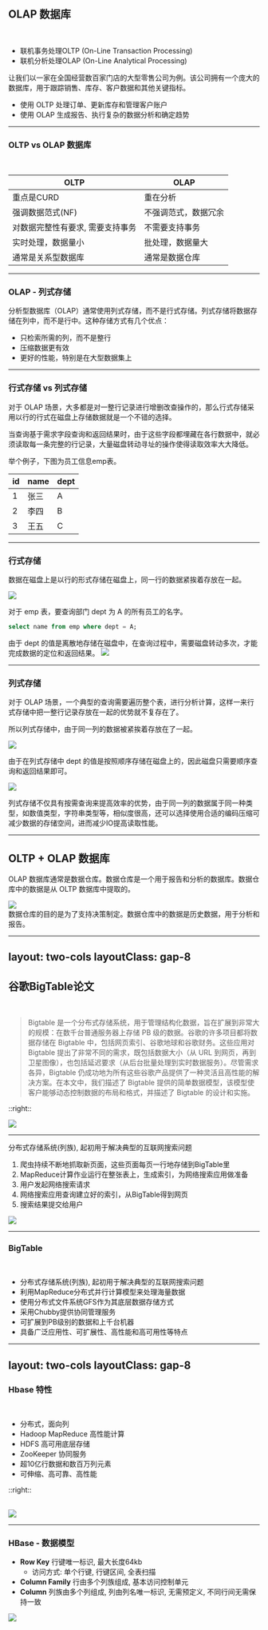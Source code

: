 ## OLAP 数据库
<br>

- 联机事务处理OLTP (On-Line Transaction Processing)
- 联机分析处理OLAP (On-Line Analytical Processing)

让我们以一家在全国经营数百家门店的大型零售公司为例。该公司拥有一个庞大的数据库，用于跟踪销售、库存、客户数据和其他关键指标。
- 使用 OLTP 处理订单、更新库存和管理客户账户
- 使用 OLAP 生成报告、执行复杂的数据分析和确定趋势

---

### OLTP vs OLAP 数据库
<br>

| OLTP | OLAP |
| --- | --- |
| 重点是CURD | 重在分析 |
| 强调数据范式(NF) | 不强调范式，数据冗余 |
| 对数据完整性有要求, 需要支持事务 | 不需要支持事务 |
| 实时处理，数据量小 | 批处理，数据量大 |
| 通常是关系型数据库 | 通常是数据仓库 |

---

### OLAP - 列式存储 

分析型数据库（OLAP）通常使用列式存储，而不是行式存储。列式存储将数据存储在列中，而不是行中。这种存储方式有几个优点：
- 只检索所需的列，而不是整行
- 压缩数据更有效
- 更好的性能，特别是在大型数据集上

---

### 行式存储 vs 列式存储

对于 OLAP 场景，大多都是对一整行记录进行增删改查操作的，那么行式存储采用以行的行式在磁盘上存储数据就是一个不错的选择。

当查询基于需求字段查询和返回结果时，由于这些字段都埋藏在各行数据中，就必须读取每一条完整的行记录，大量磁盘转动寻址的操作使得读取效率大大降低。

举个例子，下图为员工信息emp表。

| id | name | dept |
| --- | --- | --- |
| 1 | 张三 | A |
| 2 | 李四 | B |
| 3 | 王五 | C |

---

### 行式存储 

数据在磁盘上是以行的形式存储在磁盘上，同一行的数据紧挨着存放在一起。

<img class="w-50" border="rounded" src="../images/row_base.png">

对于 emp 表，要查询部门 dept 为 A 的所有员工的名字。

```sql
select name from emp where dept = A;
```

由于 dept 的值是离散地存储在磁盘中，在查询过程中，需要磁盘转动多次，才能完成数据的定位和返回结果。
<img class="w-50" border="rounded" src="../images/row_traverse.png">

---

### 列式存储

对于 OLAP 场景，一个典型的查询需要遍历整个表，进行分析计算，这样一来行式存储中把一整行记录存放在一起的优势就不复存在了。

所以列式存储中，由于同一列的数据被紧挨着存放在了一起。

<img class="w-50" border="rounded" src="../images/col_base.png">

由于在列式存储中 dept 的值是按照顺序存储在磁盘上的，因此磁盘只需要顺序查询和返回结果即可。

<img class="w-50" border="rounded" src="../images/col_traverse.png">

列式存储不仅具有按需查询来提高效率的优势，由于同一列的数据属于同一种类型，如数值类型，字符串类型等，相似度很高，还可以选择使用合适的编码压缩可减少数据的存储空间，进而减少IO提高读取性能。
<!--
而且，分析型数据库常常不会用到所有的列，而仅仅对其中某些需要的的列做运算，那一行中无关的列也不得不参与扫描。
那么基于需求字段查询和返回结果时，就不许对每一行数据进行扫描，按照列找到需要的数据，磁盘的转动次数少，性能也会提高。
-->
---

## OLTP + OLAP 数据库

OLAP 数据库通常是数据仓库。数据仓库是一个用于报告和分析的数据库。数据仓库中的数据是从 OLTP 数据库中提取的。

<img class="w-100" border="rounded" src="../images/oltp_olap.png">

<br>
数据仓库的目的是为了支持决策制定。数据仓库中的数据是历史数据，用于分析和报告。

---
layout: two-cols
layoutClass: gap-8
---

## 谷歌BigTable论文
<br>

>Bigtable 是一个分布式存储系统，用于管理结构化数据，旨在扩展到非常大的规模：在数千台普通服务器上存储 PB 级的数据。谷歌的许多项目都将数据存储在 Bigtable 中，包括网页索引、谷歌地球和谷歌财务。这些应用对 Bigtable 提出了非常不同的需求，既包括数据大小（从 URL 到网页，再到卫星图像），也包括延迟要求（从后台批量处理到实时数据服务）。尽管需求各异，Bigtable 仍成功地为所有这些谷歌产品提供了一种灵活且高性能的解决方案。在本文中，我们描述了 Bigtable 提供的简单数据模型，该模型使客户能够动态控制数据的布局和格式，并描述了 Bigtable 的设计和实施。

::right::

<img class="w-100" border="rounded" src="../images/hbase_paper.png">

---

分布式存储系统(列族), 起初用于解决典型的互联网搜索问题
<v-clicks>

1. 爬虫持续不断地抓取新页面，这些页面每页一行地存储到BigTable里 
2. MapReduce计算作业运行在整张表上，生成索引，为网络搜索应用做准备
3. 用户发起网络搜索请求
4. 网络搜索应用查询建立好的索引，从BigTable得到网页 
5. 搜索结果提交给用户

<img class="w-100" border="rounded" src="../images/web_crawler.png">
</v-clicks>

<!--
建立网页索引
搜索互联网
-->
---

### BigTable
<br>

<v-clicks>

- 分布式存储系统(列族), 起初用于解决典型的互联网搜索问题
- 利用MapReduce分布式并行计算模型来处理海量数据
- 使用分布式文件系统GFS作为其底层数据存储方式
- 采用Chubby提供协同管理服务
- 可扩展到PB级别的数据和上千台机器
- 具备广泛应用性、可扩展性、高性能和高可用性等特点
</v-clicks>

---
layout: two-cols
layoutClass: gap-8
---

### Hbase 特性

<br>

- 分布式，面向列
- Hadoop MapReduce 高性能计算
- HDFS 高可用底层存储
- ZooKeeper 协同服务
- 超10亿行数据和数百万列元素
- 可伸缩、高可靠、高性能

::right::

<br>

<img class="w-100" border="rounded" src="../images/hbase.png">

<!--
Pig Hive 高层语言支持SQL
Sqoop RDBMS数据导入
Avro 数据序列化
-->

---

### HBase - 数据模型

<v-clicks depth="2">

- **Row Key** 行键唯一标识, 最大长度64kb
    - 访问方式: 单个行键, 行键区间, 全表扫描
- **Column Family** 行由多个列族组成, 基本访问控制单元
- **Column** 列族由多个列组成, 列由列名唯一标识, 无需预定义, 不同行间无需保持一致

</v-clicks>

<img class="w-100" border="rounded" src="../images/hbase_data.png">
